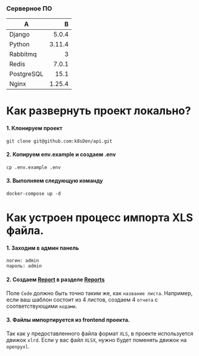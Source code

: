 ### Серверное ПО

| A          |      B |
|------------|-------:|
| Django     |  5.0.4 |
| Python     | 3.11.4 |
| Rabbitmq   |      3 |
| Redis      |  7.0.1 |
| PostgreSQL |   15.1 |
| Nginx      | 1.25.4 |

# Как развернуть проект локально?

#### 1. Клонируем проект

```code
git clone git@github.com:k8sDen/api.git
```

#### 2. Копируем env.example и создаем .env

```code
cp .env.example .env
```

#### 3. Выполняем следующую команду

```code
docker-compose up -d
```

# Как устроен процесс импорта XLS файла.

#### 1. Заходим в админ панель

```code
логин: admin
пароль: admin
```

#### 2. Создаем [Report](http://127.0.0.1/admin/analytic/report/add/) в разделе [Reports](http://127.0.0.1/admin/analytic/report/)
Поле `Code` должно быть точно таким же, как `название листа`. Например, если ваш шаблон состоит из 4 листов, создаем 4 `отчета` с соответствующими `кодами`.

#### 3. Файлы импортируется из frontend проекта.
Так как у предоставленного файла формат `XLS`, в проекте используется движок `xlrd`. Если у вас файл `XLSX`, нужно будет поменять движок на `openpyxl`.